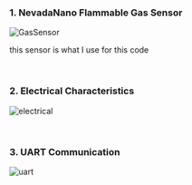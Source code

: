 ### 1. NevadaNano Flammable Gas Sensor

![GasSensor](https://user-images.githubusercontent.com/57129682/140594006-9ddd41d9-b810-4453-9a61-c0f2efb76461.png)

this sensor is what I use for this code

<br />

### 2. Electrical Characteristics

![electrical](https://user-images.githubusercontent.com/57129682/140594025-c9ceb74f-5ec3-4249-bd2d-f71456582de2.png)

<br />

### 3. UART Communication

![uart](https://user-images.githubusercontent.com/57129682/140594444-69c3af44-2746-4ecd-9f08-3d4725ee0f5a.png)
